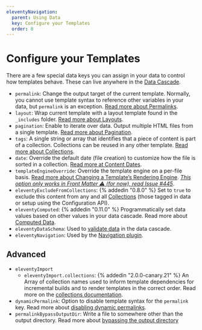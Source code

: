```yaml
---
eleventyNavigation:
  parent: Using Data
  key: Configure your Templates
  order: 0
---
```


# Configure your Templates

There are a few special data keys you can assign in your data to control how templates behave. These can live anywhere in the [Data Cascade](/docs/data-cascade/).

- `permalink`: Change the output target of the current template. Normally, you cannot use template syntax to reference other variables in your data, but `permalink` is an exception. [Read more about Permalinks](/docs/permalinks/).
- `layout`: Wrap current template with a layout template found in the `_includes` folder. [Read more about Layouts](/docs/layouts/).
- `pagination`: Enable to iterate over data. Output multiple HTML files from a single template. [Read more about Pagination](/docs/pagination/).
- `tags`: A single string or array that identifies that a piece of content is part of a collection. Collections can be reused in any other template. [Read more about Collections](/docs/collections/).
- `date`: Override the default date (file creation) to customize how the file is sorted in a collection. [Read more at Content Dates](/docs/dates/).
- `templateEngineOverride`: Override the template engine on a per-file basis. [Read more about Changing a Template’s Rendering Engine](/docs/languages/#overriding-the-template-language). [_This option only works in Front Matter ⚠️ (for now), read Issue #445_](https://github.com/11ty/eleventy/issues/445).
- `eleventyExcludeFromCollections`: {% addedin "0.8.0" %} Set to `true` to exclude this content from any and all [Collections](/docs/collections/) (those tagged in data or setup using the Configuration API).
- `eleventyComputed`: {% addedin "0.11.0" %} Programmatically set data values based on other values in your data cascade. Read more about [Computed Data](/docs/data-computed/).
- `eleventyDataSchema`: Used to [validate data](/docs/data-validate/) in the data cascade.
- `eleventyNavigation`: Used by the [Navigation plugin](/docs/plugins/navigation/#adding-templates-to-the-navigation).

## Advanced

- `eleventyImport`
  - `eleventyImport.collections`: {% addedin "2.0.0-canary.21" %} An Array of collection names used to inform template dependencies for incremental builds and to render templates in the correct order. Read more on the [collections documentation](/docs/collections/#declare-your-collections-for-incremental-builds).
- `dynamicPermalink`: Option to disable template syntax for the `permalink` key. Read more about [disabling dynamic permalinks](/docs/permalinks/#disable-templating-in-permalinks).
- `permalinkBypassOutputDir`: Write a file to somewhere other than the output directory. Read more about [bypassing the output directory](/docs/permalinks/#ignore-the-output-directory)

